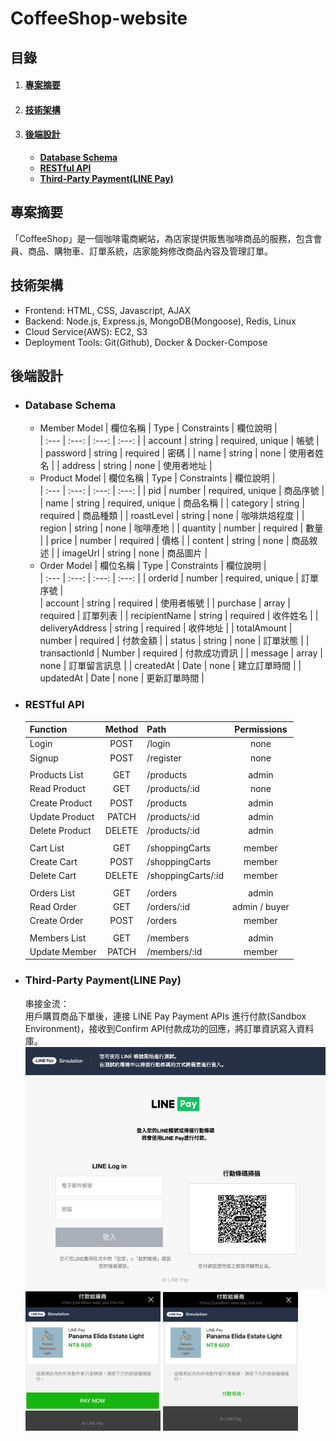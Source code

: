 # CoffeeShop-website
## 目錄
1. #### [專案摘要](#專案摘要)
2. #### [技術架構](#技術架構)    
3. #### [後端設計](#後端設計)
    - [**Database Schema**](#Database-Schema)
    - [**RESTful API**](#RESTful-API)
    - [**Third-Party Payment(LINE Pay)**](#Third-Party-PaymentLINE-Pay)

## 專案摘要
「CoffeeShop」是一個咖啡電商網站，為店家提供販售咖啡商品的服務，包含會員、商品、購物車、訂單系統，店家能夠修改商品內容及管理訂單。

## 技術架構

- Frontend: HTML, CSS, Javascript, AJAX
- Backend: Node.js, Express.js, MongoDB(Mongoose), Redis, Linux
- Cloud Service(AWS): EC2, S3 
- Deployment Tools: Git(Github), Docker & Docker-Compose


## 後端設計
- ### Database Schema
  + Member Model
    | 欄位名稱 | Type | Constraints | 欄位說明 |  
    | :--- | :---: | :---: | :---: | 
    | account | string | required, unique | 帳號 |  
    | password | string | required | 密碼 |
    | name | string | none | 使用者姓名 |
    | address | string | none | 使用者地址 |
  + Product Model
    | 欄位名稱 | Type | Constraints | 欄位說明 |  
    | :--- | :---: | :---: | :---: | 
    | pid | number | required, unique | 商品序號 |  
    | name | string | required, unique | 商品名稱 |
    | category | string | required | 商品種類 |
    | roastLevel | string | none | 咖啡烘焙程度 |
    | region | string | none | 咖啡產地 |
    | quantity | number | required | 數量 |
    | price | number | required | 價格 |
    | content | string | none | 商品敘述 |
    | imageUrl | string | none | 商品圖片 |
  + Order Model
    | 欄位名稱 | Type | Constraints | 欄位說明 |  
    | :--- | :---: | :---: | :---: | 
    | orderId | number | required, unique | 訂單序號 |  
    | account | string | required | 使用者帳號 |
    | purchase | array | required | 訂單列表 |
    | recipientName | string | required | 收件姓名 |
    | deliveryAddress | string | required | 收件地址 |
    | totalAmount | number | required | 付款金額 |
    | status | string | none | 訂單狀態 |
    | transactionId | Number | required | 付款成功資訊 |
    | message | array | none | 訂單留言訊息 |
    | createdAt | Date | none | 建立訂單時間 |
    | updatedAt | Date | none | 更新訂單時間 |
- ### RESTful API
  | Function | Method | Path | Permissions |
  | :--- | :---: | --- | :---: |
  | Login | POST | /login | none
  | Signup | POST | /register | none
  | |
  | Products List | GET | /products | admin
  | Read Product | GET | /products/:id | none
  | Create Product | POST | /products | admin
  | Update Product | PATCH | /products/:id | admin
  | Delete Product | DELETE | /products/:id | admin
  | |
  | Cart List | GET | /shoppingCarts | member
  | Create Cart | POST | /shoppingCarts | member
  | Delete Cart | DELETE | /shoppingCarts/:id | member
  | |
  | Orders List | GET | /orders | admin
  | Read Order | GET | /orders/:id | admin / buyer
  | Create Order | POST | /orders | member
  | |
  | Members List | GET | /members | admin
  | Update Member | PATCH | /members/:id | member
- ### Third-Party Payment(LINE Pay)
  串接金流：<br>
  用戶購買商品下單後，連接 LINE Pay Payment APIs 進行付款(Sandbox Environment)，接收到Confirm API付款成功的回應，將訂單資訊寫入資料庫。<br>
  ![](https://raw.githubusercontent.com/myles-lin/ImageStore/main/coffeeshop/ScanLinePayQRcode.png)
  <img src="https://raw.githubusercontent.com/myles-lin/ImageStore/main/coffeeshop/before_userpays.JPEG" width=45% heihgt=45%> <img src="https://raw.githubusercontent.com/myles-lin/ImageStore/main/coffeeshop/after_userpays.JPEG" width=45% heihgt=45%>